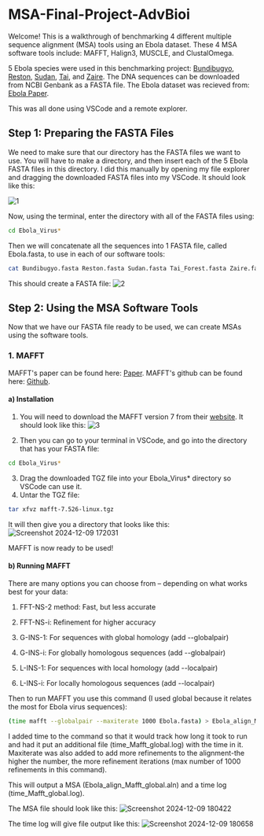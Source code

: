 # MSA-Final-Project-AdvBioi
Welcome! This is a walkthrough of benchmarking 4 different multiple sequence alignment (MSA) tools using an Ebola dataset. These 4 MSA software tools include: MAFFT, Halign3, MUSCLE, and ClustalOmega. 

5 Ebola species were used in this benchmarking project: [Bundibugyo](https://www.ncbi.nlm.nih.gov/nuccore/NC_014373?report=genbank), [Reston](https://www.ncbi.nlm.nih.gov/nuccore/NC_004161?report=genbank), [Sudan](https://www.ncbi.nlm.nih.gov/nuccore/NC_006432?report=genbank), [Tai](https://www.ncbi.nlm.nih.gov/nuccore/NC_014372?report=genbank), and [Zaire](https://www.ncbi.nlm.nih.gov/nuccore/NC_002549?report=genbank). The DNA sequences can be downloaded from NCBI Genbank as a FASTA file. The Ebola dataset was recieved from: [Ebola Paper](https://www.sciencedirect.com/science/article/pii/S2352914818300029). 

This was all done using VSCode and a remote explorer. 

## Step 1: Preparing the FASTA Files
We need to make sure that our directory has the FASTA files we want to use. You will have to make a directory, and then insert each of the 5 Ebola FASTA files in this directory. I did this manually by opening my file explorer and dragging the downloaded FASTA files into my VSCode. It should look like this:

![1](https://github.com/user-attachments/assets/dcb683fa-1090-4a6b-9e04-5a7eac901779)

Now, using the terminal, enter the directory with all of the FASTA files using: 
```bash
cd Ebola_Virus*
```
Then we will concatenate all the sequences into 1 FASTA file, called Ebola.fasta, to use in each of our software tools:
```bash
cat Bundibugyo.fasta Reston.fasta Sudan.fasta Tai_Forest.fasta Zaire.fasta > Ebola.fasta
```
This should create a FASTA file:
![2](https://github.com/user-attachments/assets/e7e17e9b-5747-41f9-bf33-9a43502c5170)

## Step 2: Using the MSA Software Tools
Now that we have our FASTA file ready to be used, we can create MSAs using the software tools.

### 1. MAFFT
MAFFT's paper can be found here: [Paper](https://academic.oup.com/nar/article/30/14/3059/2904316).
MAFFT's github can be found here: [Github](https://github.com/GSLBiotech/mafft).
#### a) Installation
1) You will need to download the MAFFT version 7 from their [website](https://mafft.cbrc.jp/alignment/software/linuxportable.html). It should look like this:
![3](https://github.com/user-attachments/assets/dad2b0b2-aba1-4dfd-b6e9-8aa70454bdf6)

2) Then you can go to your terminal in VSCode, and go into the directory that has your FASTA file:
```bash
cd Ebola_Virus*
```
3) Drag the downloaded TGZ file into your Ebola_Virus* directory so VSCode can use it. 
4) Untar the TGZ file:
```bash
tar xfvz mafft-7.526-linux.tgz
```
It will then give you a directory that looks like this: 
![Screenshot 2024-12-09 172031](https://github.com/user-attachments/assets/22f4045c-cf25-4395-9ab9-96fc505fd835)

MAFFT is now ready to be used!

#### b) Running MAFFT
There are many options you can choose from – depending on what works best for your data: 

1. FFT-NS-2 method: Fast, but less accurate 

2. FFT-NS-i: Refinement for higher accuracy 

3. G-INS-1: For sequences with global homology (add --globalpair)

4. G-INS-i: For globally homologous sequences (add --globalpair)

5. L-INS-1: For sequences with local homology (add --localpair)

6. L-INS-i: For locally homologous sequences (add --localpair)

Then to run MAFFT you use this command (I used global because it relates the most for Ebola virus sequences):
```bash
(time mafft --globalpair --maxiterate 1000 Ebola.fasta) > Ebola_align_Mafft_global.aln 2> time_Mafft_global.log
```
I added time to the command so that it would track how long it took to run and had it put an additional file (time_Mafft_global.log) with the time in it. Maxiterate was also added to add more refinements to the alignment-the higher the number, the more refinement iterations (max number of 1000 refinements in this command).

This will output a MSA (Ebola_align_Mafft_global.aln) and a time log (time_Mafft_global.log).

The MSA file should look like this:
![Screenshot 2024-12-09 180422](https://github.com/user-attachments/assets/e3df7cbb-25cb-4115-954d-eff452dcd9c2)

The time log will give file output like this:
![Screenshot 2024-12-09 180658](https://github.com/user-attachments/assets/11642bf7-59ea-42ef-a529-0980826e9b01)










